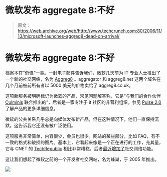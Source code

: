 # 微软发布 aggregate 8:不好 

> 原文：<https://web.archive.org/web/http://www.techcrunch.com:80/2006/11/13/microsoft-launches-aggreg8-dead-on-arrival/>

# 微软发布 aggregate 8:不好

 [](https://web.archive.org/web/20221203081928/http://www.aggreg8.net/) 档案本在“奇怪”一类。一封电子邮件告诉我们，微软几天前为 IT 专业人士推出了一个新的社交网络，名为 [Aggreg8](https://web.archive.org/web/20221203081928/http://www.aggreg8.net/) 。aggregator 和 aggreg8.net 这两个域名在几个月前被前所有者以 5000 美元的价格卖给了 aggreg8.co.uk。

这项新服务被明确标记为微软的产品，常见问题解答称，它是“与我们的合作伙伴 [Culminis](https://web.archive.org/web/20221203081928/http://www.culminis.com/) 联合推出的”，后者是一家专注于 it 社区的非营利组织。参见 [Pulse 2.0](https://web.archive.org/web/20221203081928/http://pulse2.com/2006/11/12/inside-microsoft-it-social-network-aggreg8/) 了解产品的更多详细信息。

微软的公共关系几乎总是向媒体发布新产品，但在这种情况下，他们一直保持沉默。这告诉我它还没有被广泛使用。

这项服务非常简单，内容很少，会员也很少。网站的某些部分，比如 FAQ，有不一致的格式和破损的图片。基本上，它看起来像是一个正在进行的工作，充其量，它与 CNET 的 [TechRepublic](https://web.archive.org/web/20221203081928/http://techrepublic.com.com/) 相比非常糟糕，后者[最近增加了](https://web.archive.org/web/20221203081928/http://www.beta.techcrunch.com/2006/10/08/cnets-getting-its-groove/)社交网络功能。

这让我们想起了微软之前的一个开发者社交网站，名为蜂巢，于 2005 年推出。

![](img/7f6a07273510e76aa0d31a1387f1897b.png)